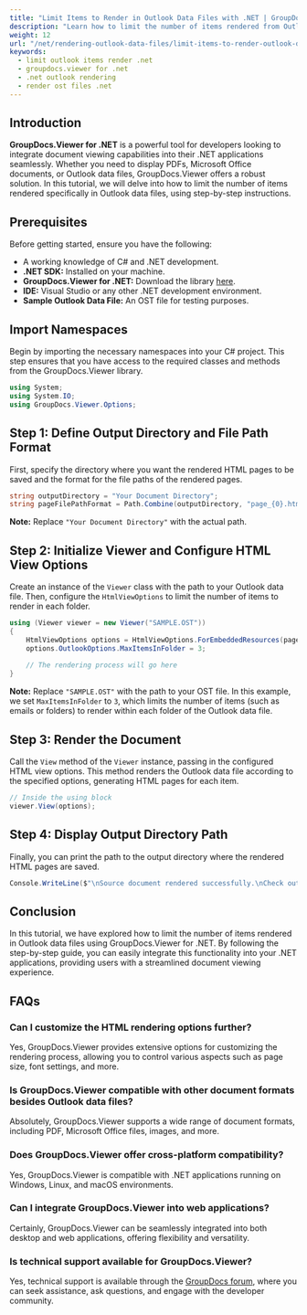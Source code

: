 ```yaml
---
title: "Limit Items to Render in Outlook Data Files with .NET | GroupDocs.Viewer"
description: "Learn how to limit the number of items rendered from Outlook data files (OST) to HTML in your .NET applications using GroupDocs.Viewer."
weight: 12
url: "/net/rendering-outlook-data-files/limit-items-to-render-outlook-data-files/"
keywords:
  - limit outlook items render .net
  - groupdocs.viewer for .net
  - .net outlook rendering
  - render ost files .net
---
```


## Introduction

**GroupDocs.Viewer for .NET** is a powerful tool for developers looking to integrate document viewing capabilities into their .NET applications seamlessly. Whether you need to display PDFs, Microsoft Office documents, or Outlook data files, GroupDocs.Viewer offers a robust solution. In this tutorial, we will delve into how to limit the number of items rendered specifically in Outlook data files, using step-by-step instructions.

## Prerequisites

Before getting started, ensure you have the following:

- A working knowledge of C# and .NET development.
- **.NET SDK:** Installed on your machine.
- **GroupDocs.Viewer for .NET:** Download the library [here](https://releases.groupdocs.com/viewer/net/).
- **IDE:** Visual Studio or any other .NET development environment.
- **Sample Outlook Data File:** An OST file for testing purposes.

## Import Namespaces

Begin by importing the necessary namespaces into your C# project. This step ensures that you have access to the required classes and methods from the GroupDocs.Viewer library.

```csharp
using System;
using System.IO;
using GroupDocs.Viewer.Options;
```

## Step 1: Define Output Directory and File Path Format

First, specify the directory where you want the rendered HTML pages to be saved and the format for the file paths of the rendered pages.

```csharp
string outputDirectory = "Your Document Directory";
string pageFilePathFormat = Path.Combine(outputDirectory, "page_{0}.html");
```

**Note:** Replace `"Your Document Directory"` with the actual path.

## Step 2: Initialize Viewer and Configure HTML View Options

Create an instance of the `Viewer` class with the path to your Outlook data file. Then, configure the `HtmlViewOptions` to limit the number of items to render in each folder.

```csharp
using (Viewer viewer = new Viewer("SAMPLE.OST"))
{
    HtmlViewOptions options = HtmlViewOptions.ForEmbeddedResources(pageFilePathFormat);
    options.OutlookOptions.MaxItemsInFolder = 3;
    
    // The rendering process will go here
}
```

**Note:** Replace `"SAMPLE.OST"` with the path to your OST file. In this example, we set `MaxItemsInFolder` to `3`, which limits the number of items (such as emails or folders) to render within each folder of the Outlook data file.

## Step 3: Render the Document

Call the `View` method of the `Viewer` instance, passing in the configured HTML view options. This method renders the Outlook data file according to the specified options, generating HTML pages for each item.

```csharp
// Inside the using block
viewer.View(options);
```

## Step 4: Display Output Directory Path

Finally, you can print the path to the output directory where the rendered HTML pages are saved.

```csharp
Console.WriteLine($"\nSource document rendered successfully.\nCheck output in {outputDirectory}.");
```

## Conclusion

In this tutorial, we have explored how to limit the number of items rendered in Outlook data files using GroupDocs.Viewer for .NET. By following the step-by-step guide, you can easily integrate this functionality into your .NET applications, providing users with a streamlined document viewing experience.

## FAQs

### Can I customize the HTML rendering options further?

Yes, GroupDocs.Viewer provides extensive options for customizing the rendering process, allowing you to control various aspects such as page size, font settings, and more.

### Is GroupDocs.Viewer compatible with other document formats besides Outlook data files?

Absolutely, GroupDocs.Viewer supports a wide range of document formats, including PDF, Microsoft Office files, images, and more.

### Does GroupDocs.Viewer offer cross-platform compatibility?

Yes, GroupDocs.Viewer is compatible with .NET applications running on Windows, Linux, and macOS environments.

### Can I integrate GroupDocs.Viewer into web applications?

Certainly, GroupDocs.Viewer can be seamlessly integrated into both desktop and web applications, offering flexibility and versatility.

### Is technical support available for GroupDocs.Viewer?

Yes, technical support is available through the [GroupDocs forum](https://forum.groupdocs.com/c/viewer/9), where you can seek assistance, ask questions, and engage with the developer community.